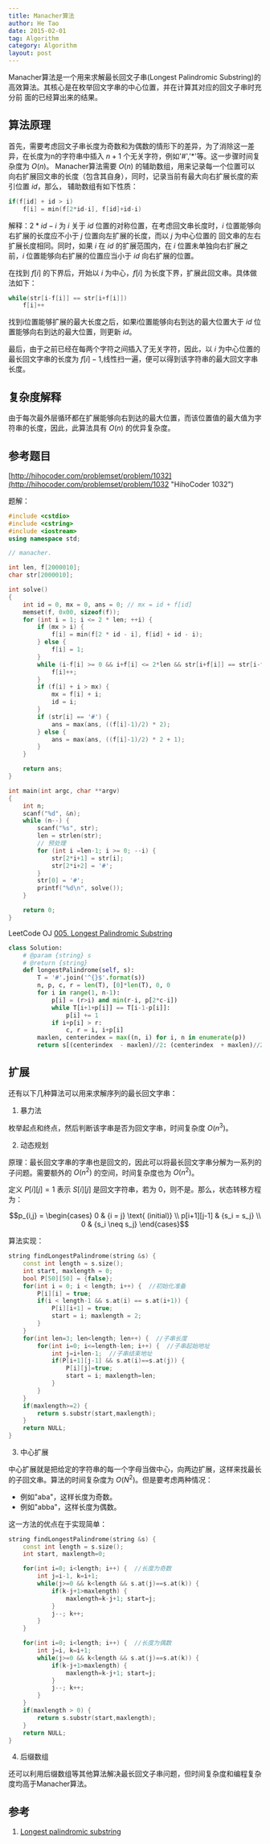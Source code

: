 ```yaml
---
title: Manacher算法
author: He Tao
date: 2015-02-01
tag: Algorithm
category: Algorithm
layout: post
---
```


Manacher算法是一个用来求解最长回文子串(Longest Palindromic Substring)的高效算法。其核心是在枚举回文字串的中心位置，并在计算其对应的回文子串时充分前
面的已经算出来的结果。

<!--more-->

## 算法原理

首先，需要考虑回文子串长度为奇数和为偶数的情形下的差异，为了消除这一差异，在长度为n的字符串中插入 $n+1$ 个无关字符，例如'#','\*'等。这一步骤时间复杂度为 $O(n)$。
Manacher算法需要 $O(n)$ 的辅助数组，用来记录每一个位置可以向右扩展回文串的长度（包含其自身），同时，记录当前有最大向右扩展长度的索引位置 $id$，那么，
辅助数组有如下性质：

~~~cpp
if(f[id] + id > i)
    f[i] = min(f[2*id-i], f[id]+id-i)
~~~

解释：$2*id-i$ 为 $i$ 关于 $id$ 位置的对称位置，在考虑回文串长度时，$i$ 位置能够向右扩展的长度应不小于 $j$ 位置向左扩展的长度，而以 $j$ 为中心位置的
回文串的左右扩展长度相同。同时，如果 $i$ 在 $id$ 的扩展范围内，在 $i$ 位置未单独向右扩展之前，$i$ 位置能够向右扩展的位置应当小于 $id$ 向右扩展的位置。

在找到 $f[i]$ 的下界后，开始以 $i$ 为中心，$f[i]$ 为长度下界，扩展此回文串。具体做法如下：

~~~cpp
while(str[i-f[i]] == str[i+f[i]])
    f[i]++
~~~

找到i位置能够扩展的最大长度之后，如果i位置能够向右到达的最大位置大于 $id$ 位置能够向右到达的最大位置，则更新 $id$。

最后，由于之前已经在每两个字符之间插入了无关字符，因此，以 $i$ 为中心位置的最长回文字串的长度为 $f[i]-1$,线性扫一遍，便可以得到该字符串的最大回文字串
长度。

## 复杂度解释

由于每次最外层循环都在扩展能够向右到达的最大位置，而该位置值的最大值为字符串的长度，因此，此算法具有 $O(n)$ 的优异复杂度。

## 参考题目

[http://hihocoder.com/problemset/problem/1032](http://hihocoder.com/problemset/problem/1032 "HihoCoder 1032")

题解：

~~~cpp
#include <cstdio>
#include <cstring>
#include <iostream>
using namespace std;

// manacher.

int len, f[2000010];
char str[2000010];

int solve()
{
    int id = 0, mx = 0, ans = 0; // mx = id + f[id]
    memset(f, 0x00, sizeof(f));
    for (int i = 1; i <= 2 * len; ++i) {
        if (mx > i) {
            f[i] = min(f[2 * id - i], f[id] + id - i);
        } else {
            f[i] = 1;
        }
        while (i-f[i] >= 0 && i+f[i] <= 2*len && str[i+f[i]] == str[i-f[i]]) {
            f[i]++;
        }
        if (f[i] + i > mx) {
            mx = f[i] + i;
            id = i;
        }
        if (str[i] == '#') {
            ans = max(ans, ((f[i]-1)/2) * 2);
        } else {
            ans = max(ans, ((f[i]-1)/2) * 2 + 1);
        }
    }

    return ans;
}

int main(int argc, char **argv)
{
    int n;
    scanf("%d", &n);
    while (n--) {
        scanf("%s", str);
        len = strlen(str);
        // 预处理
        for (int i =len-1; i >= 0; --i) {
            str[2*i+1] = str[i];
            str[2*i+2] = '#';
        }
        str[0] = '#';
        printf("%d\n", solve());
    }

    return 0;
}
~~~

LeetCode OJ [005. Longest Palindromic Substring](https://leetcode.com/problems/longest-palindromic-substring/)

~~~python
class Solution:
    # @param {string} s
    # @return {string}
    def longestPalindrome(self, s):
        T = '#'.join('^{}$'.format(s))
        n, p, c, r = len(T), [0]*len(T), 0, 0
        for i in range(1, n-1):
            p[i] = (r>i) and min(r-i, p[2*c-i])
            while T[i+1+p[i]] == T[i-1-p[i]]:
                p[i] += 1
            if i+p[i] > r:
                c, r = i, i+p[i]
        maxlen, centerindex = max((n, i) for i, n in enumerate(p))
        return s[(centerindex  - maxlen)//2: (centerindex  + maxlen)//2]
~~~

## 扩展

还有以下几种算法可以用来求解序列的最长回文字串：

1. 暴力法

枚举起点和终点，然后判断该字串是否为回文字串，时间复杂度 $O(n^3)$。

2. 动态规划

原理：最长回文字串的字串也是回文的，因此可以将最长回文字串分解为一系列的子问题。需要额外的 $O(n^2)$ 的空间，时间复杂度也为 $O(n^2)$。

定义 $P[i][j]=1$ 表示 $S[i][j]$ 是回文字符串，若为 $0$，则不是。那么，状态转移方程为：

$$p_{i,j} = \begin{cases}
0           & {i = j} \text{ (initial)} \\
p[i+1][j-1] & {s_i = s_j} \\
0           & {s_i \neq s_j}
\end{cases}$$

算法实现：

~~~cpp
string findLongestPalindrome(string &s) {
	const int length = s.size();
	int start, maxlength = 0;
	bool P[50][50] = {false};
	for(int i = 0; i < length; i++) {  //初始化准备
		P[i][i] = true;
		if(i < length-1 && s.at(i) == s.at(i+1)) {
			P[i][i+1] = true;
            start = i; maxlength = 2;
		}
	}
	for(int len=3; len<length; len++) {  //子串长度
		for(int i=0; i<=length-len; i++) {  //子串起始地址
			int j=i+len-1;  //子串结束地址
			if(P[i+1][j-1] && s.at(i)==s.at(j)) {
				P[i][j]=true;
				start = i; maxlength=len;
			}
		}
    }
	if(maxlength>=2) {
		return s.substr(start,maxlength);
    }
	return NULL;
}
~~~

3. 中心扩展

中心扩展就是把给定的字符串的每一个字母当做中心，向两边扩展，这样来找最长的子回文串。算法的时间复杂度为 $O(N^2)$。但是要考虑两种情况：

+ 例如"aba"，这样长度为奇数。
+ 例如"abba"，这样长度为偶数。

这一方法的优点在于实现简单：

~~~cpp
string findLongestPalindrome(string &s) {
	const int length = s.size();
	int start, maxlength=0;

	for(int i=0; i<length; i++) {  //长度为奇数
		int j=i-1, k=i+1;
		while(j>=0 && k<length && s.at(j)==s.at(k)) {
			if(k-j+1>maxlength) {
				maxlength=k-j+1; start=j;
			}
			j--; k++;
		}
	}

	for(int i=0; i<length; i++) {  //长度为偶数
		int j=i, k=i+1;
		while(j>=0 && k<length && s.at(j)==s.at(k)) {
			if(k-j+1>maxlength) {
				maxlength=k-j+1; start=j;
			}
			j--; k++;
		}
	}
	if(maxlength > 0) {
		return s.substr(start,maxlength);
    }
	return NULL;
}
~~~

4. 后缀数组

还可以利用后缀数组等其他算法解决最长回文子串问题，但时间复杂度和编程复杂度均高于Manacher算法。

参考
----

1. [Longest palindromic substring](http://en.wikipedia.org/wiki/Longest_palindromic_substring)

